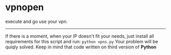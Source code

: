 # vpnopen
execute and go use your vpn.
___
If there is a moment, when your IP doesn't fit your needs, just install all requirements for this script and run:
`python vpns.py`
Your problem will be quiqly solved.
Keep in mind that code written on third version of **Python**
